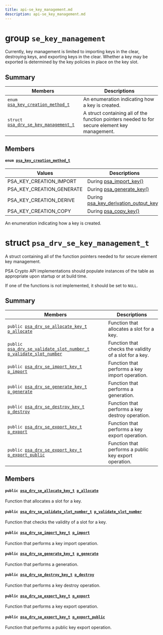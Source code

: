 ```yaml
---
title: api-se_key_management.md
description: api-se_key_management.md
---
```

# group `se_key_management` 

Currently, key management is limited to importing keys in the clear, destroying keys, and exporting keys in the clear. Whether a key may be exported is determined by the key policies in place on the key slot.

## Summary

 Members                        | Descriptions                                
--------------------------------|---------------------------------------------
`enum `[`psa_key_creation_method_t`](#group__se__key__management_1ga984d5535962320e0c4692bb4ede486ef)            | An enumeration indicating how a key is created.
`struct `[`psa_drv_se_key_management_t`](#structpsa__drv__se__key__management__t) | A struct containing all of the function pointers needed to for secure element key management.

## Members

#### `enum `[`psa_key_creation_method_t`](#group__se__key__management_1ga984d5535962320e0c4692bb4ede486ef) 

 Values                         | Descriptions                                
--------------------------------|---------------------------------------------
PSA_KEY_CREATION_IMPORT            | During [psa_import_key()](./doc/starlight-docs/src/content/docs/apidoc/api-undefined.md#crypto_8h_1ad088d8ebc854d2f7a5b5c1769bc9ed40)
PSA_KEY_CREATION_GENERATE            | During [psa_generate_key()](./doc/starlight-docs/src/content/docs/apidoc/api-undefined.md#crypto_8h_1a950b4199ae7a0164006bd3d6927d1efe)
PSA_KEY_CREATION_DERIVE            | During [psa_key_derivation_output_key()](./doc/starlight-docs/src/content/docs/apidoc/api-undefined.md#crypto_8h_1ad286b675f3f8b46fa6cab620de6bead3)
PSA_KEY_CREATION_COPY            | During [psa_copy_key()](./doc/starlight-docs/src/content/docs/apidoc/api-undefined.md#crypto_8h_1a78da90274bd8f8680017a4bb513803a1)

An enumeration indicating how a key is created.

# struct `psa_drv_se_key_management_t` 

A struct containing all of the function pointers needed to for secure element key management.

PSA Crypto API implementations should populate instances of the table as appropriate upon startup or at build time.

If one of the functions is not implemented, it should be set to `NULL`.

## Summary

 Members                        | Descriptions                                
--------------------------------|---------------------------------------------
`public `[`psa_drv_se_allocate_key_t`](./doc/starlight-docs/src/content/docs/apidoc/api-undefined.md#group__se__key__management_1gaab9a5d39285c68ac29264017e0119d98)` `[`p_allocate`](#structpsa__drv__se__key__management__t_1ada92ba1ee99afb1e8ac719e2feeee4cc) | Function that allocates a slot for a key.
`public `[`psa_drv_se_validate_slot_number_t`](./doc/starlight-docs/src/content/docs/apidoc/api-undefined.md#group__se__key__management_1ga26c4b96c6d68dbd74b0512475d29f934)` `[`p_validate_slot_number`](#structpsa__drv__se__key__management__t_1a45c3a420a662f4bf67b4eaed5038fb34) | Function that checks the validity of a slot for a key.
`public `[`psa_drv_se_import_key_t`](./doc/starlight-docs/src/content/docs/apidoc/api-undefined.md#group__se__key__management_1ga9e04e71aff4837259e54598708edcf7d)` `[`p_import`](#structpsa__drv__se__key__management__t_1a6764bfd7ca6d9822b2a98c0830a722de) | Function that performs a key import operation.
`public `[`psa_drv_se_generate_key_t`](./doc/starlight-docs/src/content/docs/apidoc/api-undefined.md#group__se__key__management_1ga62df4bbc6b63ab5ef8183012b12a6cf8)` `[`p_generate`](#structpsa__drv__se__key__management__t_1ab6548b965ed44ee0bebd3061148aaa7a) | Function that performs a generation.
`public `[`psa_drv_se_destroy_key_t`](./doc/starlight-docs/src/content/docs/apidoc/api-undefined.md#group__se__key__management_1gaaf8c22c4a5b87035fcb594858d68e1ba)` `[`p_destroy`](#structpsa__drv__se__key__management__t_1ab5bfb924e670c3aa65093a27ede91780) | Function that performs a key destroy operation.
`public `[`psa_drv_se_export_key_t`](./doc/starlight-docs/src/content/docs/apidoc/api-undefined.md#group__se__key__management_1gab9779816d17fa8ab42345b7c297dc843)` `[`p_export`](#structpsa__drv__se__key__management__t_1a28d37267c379b03e48fa4a3134d7c71b) | Function that performs a key export operation.
`public `[`psa_drv_se_export_key_t`](./doc/starlight-docs/src/content/docs/apidoc/api-undefined.md#group__se__key__management_1gab9779816d17fa8ab42345b7c297dc843)` `[`p_export_public`](#structpsa__drv__se__key__management__t_1ae8a402e1d8c8f3dfe8c27b33e9b20efa) | Function that performs a public key export operation.

## Members

#### `public `[`psa_drv_se_allocate_key_t`](./doc/starlight-docs/src/content/docs/apidoc/api-undefined.md#group__se__key__management_1gaab9a5d39285c68ac29264017e0119d98)` `[`p_allocate`](#structpsa__drv__se__key__management__t_1ada92ba1ee99afb1e8ac719e2feeee4cc) 

Function that allocates a slot for a key.

#### `public `[`psa_drv_se_validate_slot_number_t`](./doc/starlight-docs/src/content/docs/apidoc/api-undefined.md#group__se__key__management_1ga26c4b96c6d68dbd74b0512475d29f934)` `[`p_validate_slot_number`](#structpsa__drv__se__key__management__t_1a45c3a420a662f4bf67b4eaed5038fb34) 

Function that checks the validity of a slot for a key.

#### `public `[`psa_drv_se_import_key_t`](./doc/starlight-docs/src/content/docs/apidoc/api-undefined.md#group__se__key__management_1ga9e04e71aff4837259e54598708edcf7d)` `[`p_import`](#structpsa__drv__se__key__management__t_1a6764bfd7ca6d9822b2a98c0830a722de) 

Function that performs a key import operation.

#### `public `[`psa_drv_se_generate_key_t`](./doc/starlight-docs/src/content/docs/apidoc/api-undefined.md#group__se__key__management_1ga62df4bbc6b63ab5ef8183012b12a6cf8)` `[`p_generate`](#structpsa__drv__se__key__management__t_1ab6548b965ed44ee0bebd3061148aaa7a) 

Function that performs a generation.

#### `public `[`psa_drv_se_destroy_key_t`](./doc/starlight-docs/src/content/docs/apidoc/api-undefined.md#group__se__key__management_1gaaf8c22c4a5b87035fcb594858d68e1ba)` `[`p_destroy`](#structpsa__drv__se__key__management__t_1ab5bfb924e670c3aa65093a27ede91780) 

Function that performs a key destroy operation.

#### `public `[`psa_drv_se_export_key_t`](./doc/starlight-docs/src/content/docs/apidoc/api-undefined.md#group__se__key__management_1gab9779816d17fa8ab42345b7c297dc843)` `[`p_export`](#structpsa__drv__se__key__management__t_1a28d37267c379b03e48fa4a3134d7c71b) 

Function that performs a key export operation.

#### `public `[`psa_drv_se_export_key_t`](./doc/starlight-docs/src/content/docs/apidoc/api-undefined.md#group__se__key__management_1gab9779816d17fa8ab42345b7c297dc843)` `[`p_export_public`](#structpsa__drv__se__key__management__t_1ae8a402e1d8c8f3dfe8c27b33e9b20efa) 

Function that performs a public key export operation.

